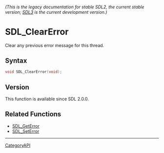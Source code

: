###### (This is the legacy documentation for stable SDL2, the current stable version; [SDL3](https://wiki.libsdl.org/SDL3/) is the current development version.)
# SDL_ClearError

Clear any previous error message for this thread.

## Syntax

```c
void SDL_ClearError(void);

```

## Version

This function is available since SDL 2.0.0.

## Related Functions

* [SDL_GetError](SDL_GetError)
* [SDL_SetError](SDL_SetError)

----
[CategoryAPI](CategoryAPI)

